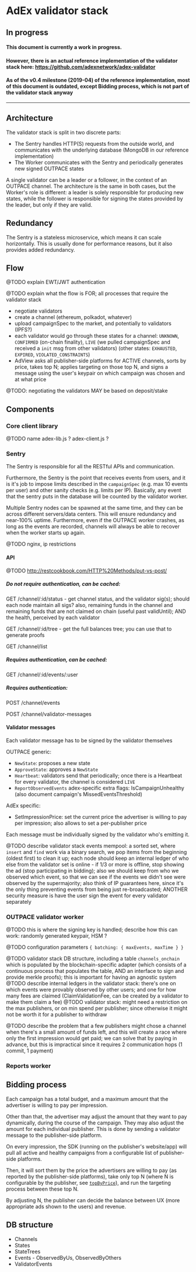 # AdEx validator stack

## In progress

#### This document is currently a work in progress.

#### However, there is an actual reference implementation of the validator stack here: https://github.com/adexnetwork/adex-validator

#### As of the v0.4 milestone (2019-04) of the reference implementation, most of this document is outdated, except Bidding process, which is not part of the validator stack anyway

-----------------------

## Architecture

The validator stack is split in two discrete parts:

* The Sentry handles HTTP(S) requests from the outside world, and communicates with the underlying database (MongoDB in our reference implementation)
* The Worker communicates with the Sentry and periodically generates new signed OUTPACE states

A single validator can be a leader or a follower, in the context of an OUTPACE channel. The architecture is the same in both cases, but the Worker's role is different: a leader is solely responsible for producing new states, while the follower is responsible for signing the states provided by the leader, but only if they are valid.


## Redundancy

The Sentry is a stateless microservice, which means it can scale horizontally. This is usually done for performance reasons, but it also provides added redundancy.



## Flow

@TODO explain EWT/JWT authentication

@TODO explain what the flow is FOR; all processes that require the validator stack

* negotiate validators
* create a channel (ethereum, polkadot, whatever)
* upload campaignSpec to the market, and potentially to validators (IPFS?)
* each validator would go through these states for a channel: `UNKNOWN`, `CONFIRMED` (on-chain finality), `LIVE` (we pulled campaignSpec and received a `init` msg from other validators) (other states: `EXHAUSTED`, `EXPIRED`, `VIOLATED_CONSTRAINTS`)
* AdView asks all publisher-side platforms for ACTIVE channels, sorts by price, takes top N; applies targeting on those top N, and signs a message using the user's keypair on which campaign was chosen and at what price


@TODO: negotiating the validators MAY be based on deposit/stake

## Components

### Core client library

@TODO name adex-lib.js ? adex-client.js ?

### Sentry

The Sentry is responsible for all the RESTful APIs and communication.

Furthermore, the Sentry is the point that receives events from users, and it is it's job to impose limits described in the `campaignSpec` (e.g. max 10 events per user) and other sanity checks (e.g. limits per IP). Basically, any event that the sentry puts in the database will be counted by the validator worker.

Multiple Sentry nodes can be spawned at the same time, and they can be across different servers/data centers. This will ensure redundancy and near-100% uptime. Furthermore, even if the OUTPACE worker crashes, as long as the events are recorded, channels will always be able to recover when the worker starts up again.

@TODO nginx, ip restrictions

#### API

@TODO http://restcookbook.com/HTTP%20Methods/put-vs-post/

##### Do not require authentication, can be cached:

GET /channel/:id/status - get channel status, and the validator sig(s); should each node maintain all sigs? also, remaining funds in the channel and remaining funds that are not claimed on chain (useful past validUntil); AND the health, perceived by each validator

GET /channel/:id/tree - get the full balances tree; you can use that to generate proofs

GET /channel/list

##### Requires authentication, can be cached:

GET /channel/:id/events/:user

##### Requires authentication:

POST /channel/events

POST /channel/validator-messages


#### Validator messages

Each validator message has to be signed by the validator themselves

OUTPACE generic:

* `NewState`: proposes a new state
* `ApproveState`: approves a `NewState`
* `Heartbeat`: validators send that periodically; once there is a Heartbeat for every validator, the channel is considered `LIVE`
* `ReportObservedEvents` adex-specific extra flags: IsCampaignUnhealthy (also document campaign's MissedEventsThreshold)

AdEx specific:

* SetImpressionPrice: set the current price the advertiser is willing to pay per impression; also allows to set a per-publisher price

Each message must be individually signed by the validator who's emitting it.


@TODO describe validator stack events mempool: a sorted set, where `insert` and `find` work via a binary search, we pop items from the beginning (oldest first) to clean it up; each node should keep an internal ledger of who else from the validator set is online - if 1/3 or more is offline, stop showing the ad (stop participating in bidding);  also we should keep from who we observed which event, so that we can see if the events we didn't see were observed by the supermajority; also think of IP guarantees here, since it's the only thing preventing events from being just re-broadcasted; ANOTHER security measure is have the user sign the event for every validator separately


### OUTPACE validator worker

@TODO this is where the signing key is handled; describe how this can work: randomly generated keypair, HSM ?

@TODO configuration parameters `{ batching: { maxEvents, maxTime } }`

@TODO validator stack DB structure, including a table `channels_onchain` which is populated by the blockchain-specific adapter (which consists of a continuous process that populates the table, AND an interface to sign and provide merkle proofs); this is important for having an agnostic system
@TODO describe internal ledgers in the validator stack: there's one on which events were provably observed by other users; and one for how many fees are claimed (ClaimValidationFee, can be created by a validator to make them claim a fee)
@TODO validator stack: might need a restriction on the max publishers, or on min spend per publisher; since otherwise it might not be worth it for a publisher to withdraw

@TODO describe the problem that a few publishers might chose a channel when there's a small amount of funds left, and this will create a race where only the first impression would get paid; we can solve that by paying in advance, but this is impractical since it requires 2 communication hops (1 commit, 1 payment)

### Reports worker


## Bidding process

Each campaign has a total budget, and a maximum amount that the advertiser is willing to pay per impression.

Other than that, the advertiser may adjust the amount that they want to pay dynamically, during the course of the campaign. They may also adjust the amount for each individual publisher. This is done by sending a validator message to the publisher-side platform.

On every impression, the SDK (running on the publisher's website/app) will pull all active and healthy campaigns from a configurable list of publisher-side platforms.

Then, it will sort them by the price the advertisers are willing to pay (as reported by the publisher-side platforms), take only top N (where N is configurable by the publisher, see [`topByPrice`](https://github.com/adexnetwork/adex-adview-manager#options)), and run the targeting process between these top N.

By adjusting N, the publisher can decide the balance between UX (more appropriate ads shown to the users) and revenue.


## DB structure

* Channels
* States
* StateTrees
* Events - ObservedByUs, ObservedByOthers
* ValidatorEvents
